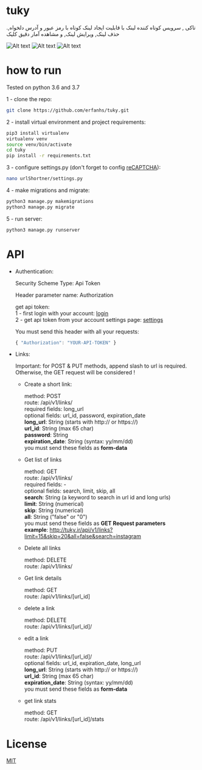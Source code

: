 # tuky
.تاکی , سرویس کوتاه کننده لینک با قابلیت ایجاد لینک کوتاه با رمز عبور و آدرس دلخواه, حذف لینک, ویرایش لینک, و مشاهده آمار دقیق کلیک

![Alt text](https://img.techpowerup.org/200621/view.png "Main Page")
![Alt text](https://img.techpowerup.org/200621/screenshot642.png "Control Panel")
![Alt text](https://img.techpowerup.org/200621/stats.png "Click Stats Page")

# how to run

Tested on python 3.6 and 3.7

1 - clone the repo:
```bash
git clone https://github.com/erfanhs/tuky.git
```
2 - install virtual environment and project requirements:
```bash
pip3 install virtualenv
virtualenv venv
source venv/bin/activate
cd tuky
pip install -r requirements.txt
```
3 - configure settings.py (don't forget to config [reCAPTCHA](https://www.google.com/recaptcha/)):
```bash
nano urlShortner/settings.py
```
4 - make migrations and migrate:
```bash
python3 manage.py makemigrations
python3 manage.py migrate
```
5 - run server:
```bash
python3 manage.py runserver
```

# API

- Authentication:

    Security Scheme Type: Api Token
    
    Header parameter name: Authorization
    
    get api token:<br/>
    1 - first login with your account: [login](http://tuky.ir/registration)<br/>
    2 - get api token from your account settings page: [settings](http://tuky.ir/settings)<br/>
    
    You must send this header with all your requests:
    ```javascript
    { "Authorization": "YOUR-API-TOKEN" }
    ```
  
- Links:

  Important: for POST & PUT methods, append slash to url is required. Otherwise, the GET request will be considered !

  - Create a short link:
  
      method: POST<br/>
      route: /api/v1/links/<br/>
      required fields: long_url<br/>
      optional fields: url_id, password, expiration_date<br/>
      **long_url**: String (starts with http:// or https://)<br/>
      **url_id**: String (max 65 char)<br/>
      **password**: String<br/>
      **expiration_date**: String (syntax: yy/mm/dd)<br/>
      you must send these fields as **form-data**
      
   - Get list of links
   
      method: GET<br/>
      route: /api/v1/links/<br/>
      required fields: -<br/>
      optional fields: search, limit, skip, all<br/>
      **search**: String (a keyword to search in url id and long urls)<br/>
      **limit**: String (numerical)<br/>
      **skip**: String (numerical)<br/>
      **all**: String ("false" or "0")<br/>
      you must send these fields as **GET Request parameters**<br/>
      **example**: http://tuky.ir/api/v1/links?limit=15&skip=20&all=false&search=instagram
      
      
    - Delete all links
    
      method: DELETE<br/>
      route: /api/v1/links/
      
    - Get link details
    
      method: GET<br/>
      route: /api/v1/links/[url_id]

    - delete a link
      
      method: DELETE<br/>
      route: /api/v1/links/[url_id]/
    
    - edit a link
      
      method: PUT<br/>
      route: /api/v1/links/[url_id]/<br/>
      optional fields: url_id, expiration_date, long_url<br/>
      **long_url**: String (starts with http:// or https://)<br/>
      **url_id**: String (max 65 char)<br/>
      **expiration_date**: String (syntax: yy/mm/dd)<br/>
      you must send these fields as **form-data**
    
    - get link stats
      
      method: GET<br/>
      route: /api/v1/links/[url_id]/stats

# License

[MIT](https://github.com/erfanhs/tuky/blob/master/LICENSE)
